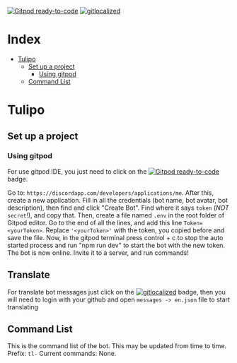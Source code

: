 [![Gitpod ready-to-code](https://img.shields.io/badge/Gitpod-ready--to--code-blue?logo=gitpod)](https://gitpod.io/#https://github.com/fernandomema/Tulipo)
[![gitlocalized ](https://gitlocalize.com/repo/5403/whole_project/badge.svg)](https://gitlocalize.com/repo/5403/?utm_source=badge)

# Index
- [Tulipo](#tulipo)
  * [Set up a project](#set-up-a-project)
    + [Using gitpod](#using-gitpod)
  * [Command List](#command-list)

# Tulipo

## Set up a project
### Using gitpod
For use gitpod IDE, you just need to click on  the [![Gitpod ready-to-code](https://img.shields.io/badge/Gitpod-ready--to--code-blue?logo=gitpod)](https://gitpod.io/#https://github.com/fernandomema/Tulipo) badge.

 Go to: `https://discordapp.com/developers/applications/me`. After this, create a new application. Fill in all the credentials (bot name, bot avatar, bot description), then find and click "Create Bot". Find where it says `token` (*NOT* `secret`!), and copy that. Then, create a file named `.env` in the root folder of Gitpod editor. 
 Go to the end of all the lines, and add this line `Token=<yourToken>`. Replace `'<yourToken>'` with the token, you copied before and save the file.  Now, in the gitpod terminal press control + c to stop the auto started process and run "npm run dev" to start the bot with the new token.
The bot is now online. Invite it to a server, and run commands! 
## Translate
For translate bot messages just click on the [![gitlocalized ](https://gitlocalize.com/repo/5403/whole_project/badge.svg)](https://gitlocalize.com/repo/5403/?utm_source=badge) badge, then you will need to login with your github and open `messages -> en.json` file to start translating

## Command List  
This is the command list of the bot. This may be updated from time to time.   
Prefix: `tl-`   Current commands:  None.
